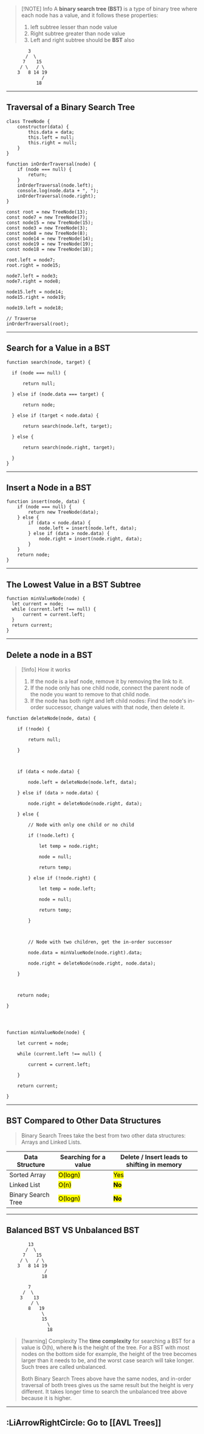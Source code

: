 

> [!NOTE] Info
> A **binary search tree (BST)** is a type of binary tree where each node has a value, and it follows these properties:
>
> 1. left subtree lesser than node value 
> 2. Right subtree greater than node value
> 3. Left and right subtree should be **BST** also

```
        3
       /  \
      7    15
     / \   / \
    3   8 14 19
             /
           18
```


---

## **Traversal of a Binary Search Tree**

```
class TreeNode {
    constructor(data) {
        this.data = data;
        this.left = null;
        this.right = null;
    }
}

function inOrderTraversal(node) {
    if (node === null) {
        return;
    }
    inOrderTraversal(node.left);
    console.log(node.data + ", ");
    inOrderTraversal(node.right);
}

const root = new TreeNode(13);
const node7 = new TreeNode(7);
const node15 = new TreeNode(15);
const node3 = new TreeNode(3);
const node8 = new TreeNode(8);
const node14 = new TreeNode(14);
const node19 = new TreeNode(19);
const node18 = new TreeNode(18);

root.left = node7;
root.right = node15;

node7.left = node3;
node7.right = node8;

node15.left = node14;
node15.right = node19;

node19.left = node18;

// Traverse
inOrderTraversal(root);
```


---
## **Search for a Value in a BST**

```
function search(node, target) {

  if (node === null) {

      return null;

  } else if (node.data === target) {

      return node;

  } else if (target < node.data) {

      return search(node.left, target);

  } else {

      return search(node.right, target);

  }
}
```



---

## **Insert a Node in a BST**

```
function insert(node, data) {
    if (node === null) {
        return new TreeNode(data);
    } else {
        if (data < node.data) {
            node.left = insert(node.left, data);
        } else if (data > node.data) {
            node.right = insert(node.right, data);
        }
    }
    return node;
}
```


---

## **The Lowest Value in a BST Subtree**

```
function minValueNode(node) {
  let current = node;
  while (current.left !== null) {
      current = current.left;
  }
  return current;
}
```

---

## **Delete a node in a BST**


> [!info] How it works
> 1. If the node is a leaf node, remove it by removing the link to it.
> 2. If the node only has one child node, connect the parent node of the node you want to remove to that child node.
> 3. If the node has both right and left child nodes: Find the node's in-order successor, change values with that node, then delete it.




```
function deleteNode(node, data) {

    if (!node) {

        return null;

    }

  

    if (data < node.data) {

        node.left = deleteNode(node.left, data);

    } else if (data > node.data) {

        node.right = deleteNode(node.right, data);

    } else {

        // Node with only one child or no child

        if (!node.left) {

            let temp = node.right;

            node = null;

            return temp;

        } else if (!node.right) {

            let temp = node.left;

            node = null;

            return temp;

        }

  

        // Node with two children, get the in-order successor

        node.data = minValueNode(node.right).data;

        node.right = deleteNode(node.right, node.data);

    }

  

    return node;

}

  
  

function minValueNode(node) {

    let current = node;

    while (current.left !== null) {

        current = current.left;

    }

    return current;

}
```

---

## **BST Compared to Other Data Structures**

> Binary Search Trees take the best from two other data structures: Arrays and Linked Lists.

| Data Structure     | Searching for a value               | Delete / Insert leads to shifting in memory |
| ------------------ | ----------------------------------- | ------------------------------------------- |
| Sorted Array       | <mark class="hltr-g">O(logn)</mark> | <mark class="hltr-r">Yes</mark>             |
| Linked List        | <mark class="hltr-r">O(n)</mark>    | **<mark class="hltr-g">No</mark>**          |
| Binary Search Tree | <mark class="hltr-g">O(logn)</mark> | **<mark class="hltr-g">No</mark>**          |

---

## **Balanced BST VS Unbalanced BST**


```
        13
       /  \
      7    15
     / \   / \
    3   8 14 19
              /
             18
```

```
        7
      /  \
     3    13
         / \
        8   19
             \
             15
               \
               18
```


> [!warning] Complexity
> The **time complexity** for searching a BST for a value is O(h), where **h** is the height of the tree.
> For a BST with most nodes on the bottom side for example, the height of the tree becomes larger than it needs to be, and the worst case search will take longer. Such trees are called unbalanced.
> 
> Both Binary Search Trees above have the same nodes, and in-order traversal of both trees gives us the same result but the height is very different. It takes longer time to search the unbalanced tree above because it is higher.

---

## **:LiArrowRightCircle: Go to [[AVL Trees]]**

